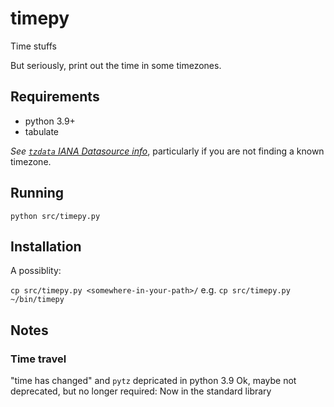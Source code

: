 # timepy
Time stuffs

But seriously, print out the time in some timezones. 

## Requirements
- python 3.9+
- tabulate

_See [`tzdata` IANA Datasource info](https://docs.python.org/3/library/zoneinfo.html#data-sources)_,
particularly if you are not finding a known timezone.

## Running
`python src/timepy.py`

## Installation
A possiblity:

`cp src/timepy.py <somewhere-in-your-path>/`
e.g. `cp src/timepy.py ~/bin/timepy`

## Notes 
### Time travel
"time has changed" and `pytz` depricated in python 3.9
Ok, maybe not deprecated, but no longer required:
Now in the standard library

